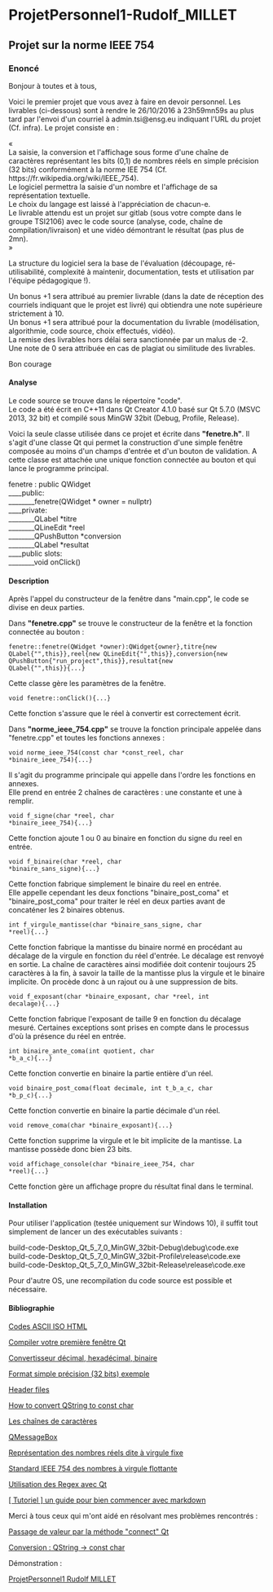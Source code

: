 ProjetPersonnel1-Rudolf_MILLET
==
Projet sur la norme IEEE 754
-
### Enoncé #

<p>Bonjour à toutes et à tous,</p>

<p>Voici le premier projet que vous avez à faire en devoir personnel. Les livrables
(ci-dessous) sont à rendre le 26/10/2016 à 23h59mn59s au plus tard par l'envoi d'un
courriel à admin.tsi@ensg.eu indiquant l'URL du projet (Cf. infra). Le projet
consiste en :</p>

<p>«<br/>
La saisie, la conversion et l'affichage sous forme d'une chaîne de caractères
représentant les bits (0,1) de nombres réels en simple précision (32 bits)
conformément à la norme IEE 754 (Cf. https://fr.wikipedia.org/wiki/IEEE_754).<br/>
Le logiciel permettra la saisie d'un nombre et l'affichage de sa représentation
textuelle.<br/>
Le choix du langage est laissé à l'appréciation de chacun-e.<br/>
Le livrable attendu est un projet sur gitlab (sous votre compte dans le groupe
TSI2106) avec le code source (analyse, code, chaîne de compilation/livraison) et une
vidéo démontrant le résultat (pas plus de 2mn).<br/>
»</p>

<p>La structure du logiciel sera la base de l'évaluation (découpage, ré-utilisabilité,
complexité à maintenir, documentation, tests et utilisation par l'équipe pédagogique
!).</p>

<p>Un bonus +1 sera attribué au premier livrable (dans la date de réception des
courriels indiquant que le projet est livré) qui obtiendra une note supérieure
strictement à 10.<br/>
Un bonus +1 sera attribué pour la documentation du livrable (modélisation,
algorithmie, code source, choix effectués, vidéo).<br/>
La remise des livrables hors délai sera sanctionnée par un malus de -2.<br/>
Une note de 0 sera attribuée en cas de plagiat ou similitude des livrables.</p>

<p>Bon courage</p>

####  Analyse

<p>Le code source se trouve dans le répertoire "code".<br/>
Le code a été écrit en C++11 dans Qt Creator 4.1.0 basé sur Qt 5.7.0 (MSVC 2013, 32 bit) et compilé sous MinGW 32bit (Debug, Profile, Release).</p>

<p>Voici la seule classe utilisée dans ce projet et écrite dans <strong>"fenetre.h"</strong>. Il s'agit d'une classe Qt qui permet la construction d'une simple fenêtre composée au moins d'un champs d'entrée et d'un bouton de validation. A cette classe est attachée une unique fonction connectée au bouton et qui lance le programme principal.</p>

<p>fenetre : public QWidget<br/>
____public:<br/>
________fenetre(QWidget * owner = nullptr)<br/>
____private:<br/>
________QLabel *titre<br/>
________QLineEdit *reel<br/>
________QPushButton *conversion<br/>
________QLabel *resultat<br/>
____public slots:<br/>
________void onClick()</p>

####  Description

<p>Après l'appel du constructeur de la fenêtre dans "main.cpp", le code se divise en deux parties.</p>

<p>Dans <strong>"fenetre.cpp"</strong> se trouve le constructeur de la fenêtre et la fonction connectée au bouton :</p>

<code>fenetre::fenetre(QWidget *owner):QWidget{owner},titre{new QLabel{"",this}},reel{new QLineEdit{"",this}},conversion{new QPushButton{"run_project",this}},resultat{new QLabel{"",this}}{...}</code>

<p>Cette classe gère les paramètres de la fenêtre.</p>

<code>void fenetre::onClick(){...}</code>

<p>Cette fonction s'assure que le réel à convertir est correctement écrit.</p>

<p>Dans <strong>"norme_ieee_754.cpp"</strong> se trouve la fonction principale appelée dans "fenetre.cpp" et toutes les fonctions annexes :</p>

<code>void norme_ieee_754(const char *const_reel, char *binaire_ieee_754){...}</code>

<p>Il s'agit du programme principale qui appelle dans l'ordre les fonctions en annexes.<br/>
Elle prend en entrée 2 chaînes de caractères : une constante et une à remplir.</p>

<code>void f_signe(char *reel, char *binaire_ieee_754){...}</code>

<p>Cette fonction ajoute 1 ou 0 au binaire en fonction du signe du reel en entrée.</p>

<code>void f_binaire(char *reel, char *binaire_sans_signe){...}</code>

<p>Cette fonction fabrique simplement le binaire du reel en entrée.<br/>
Elle appelle cependant les deux fonctions "binaire_post_coma" et "binaire_post_coma" pour traiter le réel en deux parties avant de concaténer les 2 binaires obtenus.</p>

<code>int f_virgule_mantisse(char *binaire_sans_signe, char *reel){...}</code>

<p>Cette fonction fabrique la mantisse du binaire normé en procédant au décalage de la virgule en fonction du réel d'entrée. Le décalage est renvoyé en sortie. La chaîne de caractères ainsi modifiée doit contenir toujours 25 caractères à la fin, à savoir la taille de la mantisse plus la virgule et le binaire implicite. On procède donc à un rajout ou à une suppression de bits.</p>

<code>void f_exposant(char *binaire_exposant, char *reel, int decalage){...}</code>

<p>Cette fonction fabrique l'exposant de taille 9 en fonction du décalage mesuré. Certaines exceptions sont prises en compte dans le processus d'où la présence du réel en entrée.</p>

<code>int binaire_ante_coma(int quotient, char *b_a_c){...}</code>

<p>Cette fonction convertie en binaire la partie entière d'un réel.</p>

<code>void binaire_post_coma(float decimale, int t_b_a_c, char *b_p_c){...}</code>

<p>Cette fonction convertie en binaire la partie décimale d'un réel.</p>

<code>void remove_coma(char *binaire_exposant){...}</code>

<p>Cette fonction supprime la virgule et le bit implicite de la mantisse. La mantisse possède donc bien 23 bits.</p>

<code>void affichage_console(char *binaire_ieee_754, char *reel){...}</code>

<p>Cette fonction gère un affichage propre du résultat final dans le terminal.</p>

####  Installation

<p>Pour utiliser l'application (testée uniquement sur Windows 10), il suffit tout simplement de lancer un des exécutables suivants :</p>

<p>build-code-Desktop_Qt_5_7_0_MinGW_32bit-Debug\debug\code.exe<br/>
build-code-Desktop_Qt_5_7_0_MinGW_32bit-Profile\release\code.exe<br/>
build-code-Desktop_Qt_5_7_0_MinGW_32bit-Release\release\code.exe</p>

<p>Pour d'autre OS, une recompilation du code source est possible et nécessaire.</p>

####  Bibliographie

<a href="http://www.toutimages.com/codes_caracteres.htm">Codes    ASCII     ISO     HTML</a>

<a href="https://openclassrooms.com/courses/programmez-avec-le-langage-c/compiler-votre-premiere-fenetre-qt">Compiler votre première fenêtre Qt</a>

<a href="http://sebastienguillon.com/test/javascript/convertisseur.html">Convertisseur décimal, hexadécimal, binaire</a>

<a href="https://fr.wikipedia.org/wiki/IEEE_754#Exemple_complexe">Format simple précision (32 bits) exemple</a>

<a href="http://www.learncpp.com/cpp-tutorial/19-header-files/">Header files</a>

<a href="https://forum.qt.io/topic/4635/how-to-convert-qstring-to-const-char/2">How to convert QString to const char </a>

<a href="https://openclassrooms.com/courses/apprenez-a-programmer-en-c/les-chaines-de-caracteres">Les chaînes de caractères</a>

<a href="http://qt.developpez.com/doc/4.7/qmessagebox/#icon-enum">QMessageBox</a>

<a href="http://arsene.perez-mas.pagesperso-orange.fr/numeration/reels.htm">Représentation des nombres réels dite à virgule fixe</a>

<a href="https://www.youtube.com/watch?v=mtizhxkB-Zw">Standard IEEE 754 des nombres à virgule flottante </a>

<a href="http://shugo.developpez.com/tutoriels/regexqt/">Utilisation des Regex avec Qt</a>

<a href="http://blog.wax-o.com/2014/04/tutoriel-un-guide-pour-bien-commencer-avec-markdown/">[ Tutoriel ] un guide pour bien commencer avec markdown</a>

<p>Merci à tous ceux qui m'ont aidé en résolvant mes problèmes rencontrés :</p>

<a href="https://openclassrooms.com/forum/sujet/passage-de-valeur-par-la-methode-connect-qt?page=1#message-91333711">Passage de valeur par la méthode "connect" Qt</a>

<a href="https://openclassrooms.com/forum/sujet/conversion-qstring-const-char?page=1#message-91343120">Conversion : QString -> const char</a>

<p>Démonstration :</p>

<a href="https://www.youtube.com/watch?v=kH-Mc10AYOM">ProjetPersonnel1 Rudolf MILLET</a>